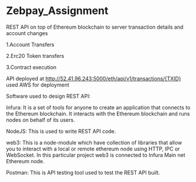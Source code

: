 # Zebpay_Assignment
REST API on top of Ethereum blockchain to server transaction details and account changes

1.Account Transfers

2.Erc20 Token transfers

3.Contract execution

API deployed at http://52.41.96.243:5000/eth/api/v1/transactions/{TXID} used AWS for deployment

Software used to design REST API:

Infura: It is a set of tools for anyone to create an application that connects to the Ethereum blockchain. It interacts with the Ethereum blockchain and runs nodes on behalf of its users.

NodeJS: This is used to write REST API code.

web3: This is a node-module which have collection of libraries that allow you to interact with a local or remote ethereum node using HTTP, IPC or WebSocket. In this particular project web3 is connected to Infura Main net Ethereum node.

Postman: This is API testing tool used to test the REST API built.
